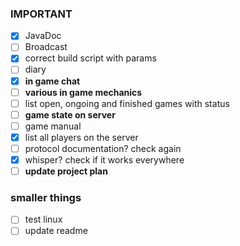 ### IMPORTANT
- [x]  JavaDoc
- [ ] Broadcast
- [x] correct build script with params
- [ ] diary
- [x] **in game chat**
- [ ] **various in game mechanics**
- [ ] list open, ongoing and finished games with status
- [ ] **game state on server**
- [ ] game manual
- [x] list all players on the server
- [ ] protocol documentation? check again
- [x] whisper? check if it works everywhere
- [ ] **update project plan**

### smaller things
- [ ] test linux
- [ ] update readme